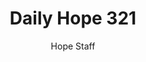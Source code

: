 ---
image: /assets/img/daily-hope-default-artwork.png
title: Daily Hope 321
number: 321
categories:
  - Daily Hope
author: Hope Staff
notes: Daily Hope 321
embed: >-
  EMBED_GOES_HERE
---